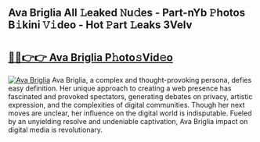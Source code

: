 ## Ava Briglia All 𝙻eaked 𝙽u𝚍es - Part-nYb 𝙿hotos B𝚒kini 𝚅𝚒deo - Hot 𝙿art 𝙻eaks 3Velv

# <h2><a href="http://ld0ikh.urlbe.top/?page=Ava+Briglia">🔗🔗👉👉 Ava Briglia P𝚑oto𝚜Vid𝚎o</a></h2>

[![Ava Briglia](https://i.imgur.com/eBuTRDB.gif)](http://ld0ikh.urlbe.top/?page=Ava+Briglia)
Ava Briglia, a complex and thought-provoking persona, defies easy definition. Her unique approach to creating a web presence has fascinated and provoked spectators, generating debates on privacy, artistic expression, and the complexities of digital communities. Though her next moves are unclear, her influence on the digital world is indisputable. Fueled by an unyielding resolve and undeniable captivation, Ava Briglia impact on digital media is revolutionary.
